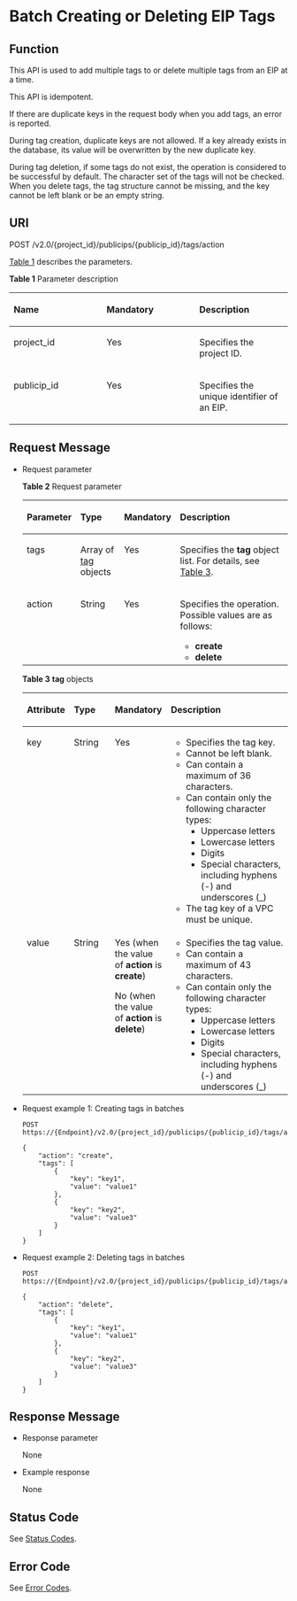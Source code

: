 # Batch Creating or Deleting EIP Tags<a name="eip_apitag_0004"></a>

## Function<a name="en-us_topic_0201534168_section16984350162413"></a>

This API is used to add multiple tags to or delete multiple tags from an EIP at a time.

This API is idempotent.

If there are duplicate keys in the request body when you add tags, an error is reported.

During tag creation, duplicate keys are not allowed. If a key already exists in the database, its value will be overwritten by the new duplicate key.

During tag deletion, if some tags do not exist, the operation is considered to be successful by default. The character set of the tags will not be checked. When you delete tags, the tag structure cannot be missing, and the key cannot be left blank or be an empty string.

## URI<a name="en-us_topic_0201534168_section49844500244"></a>

POST /v2.0/\{project\_id\}/publicips/\{publicip\_id\}/tags/action

[Table 1](#en-us_topic_0201534168_table27380479)  describes the parameters.

**Table  1**  Parameter description

<a name="en-us_topic_0201534168_table27380479"></a>
<table><thead align="left"><tr id="en-us_topic_0201534168_row28751554"><th class="cellrowborder" valign="top" width="33.33333333333333%" id="mcps1.2.4.1.1"><p id="en-us_topic_0201534168_p47174532"><a name="en-us_topic_0201534168_p47174532"></a><a name="en-us_topic_0201534168_p47174532"></a><strong id="en-us_topic_0201534168_b189821182914"><a name="en-us_topic_0201534168_b189821182914"></a><a name="en-us_topic_0201534168_b189821182914"></a>Name</strong></p>
</th>
<th class="cellrowborder" valign="top" width="33.33333333333333%" id="mcps1.2.4.1.2"><p id="en-us_topic_0201534168_p63040734"><a name="en-us_topic_0201534168_p63040734"></a><a name="en-us_topic_0201534168_p63040734"></a><strong id="en-us_topic_0201534168_b14409731296"><a name="en-us_topic_0201534168_b14409731296"></a><a name="en-us_topic_0201534168_b14409731296"></a>Mandatory</strong></p>
</th>
<th class="cellrowborder" valign="top" width="33.33333333333333%" id="mcps1.2.4.1.3"><p id="en-us_topic_0201534168_p6025849"><a name="en-us_topic_0201534168_p6025849"></a><a name="en-us_topic_0201534168_p6025849"></a><strong id="en-us_topic_0201534168_b1960412572918"><a name="en-us_topic_0201534168_b1960412572918"></a><a name="en-us_topic_0201534168_b1960412572918"></a>Description</strong></p>
</th>
</tr>
</thead>
<tbody><tr id="en-us_topic_0201534168_row18331773"><td class="cellrowborder" valign="top" width="33.33333333333333%" headers="mcps1.2.4.1.1 "><p id="en-us_topic_0201534168_p8478608"><a name="en-us_topic_0201534168_p8478608"></a><a name="en-us_topic_0201534168_p8478608"></a>project_id</p>
</td>
<td class="cellrowborder" valign="top" width="33.33333333333333%" headers="mcps1.2.4.1.2 "><p id="en-us_topic_0201534168_p15678685"><a name="en-us_topic_0201534168_p15678685"></a><a name="en-us_topic_0201534168_p15678685"></a>Yes</p>
</td>
<td class="cellrowborder" valign="top" width="33.33333333333333%" headers="mcps1.2.4.1.3 "><p id="en-us_topic_0201534168_p10487112"><a name="en-us_topic_0201534168_p10487112"></a><a name="en-us_topic_0201534168_p10487112"></a>Specifies the project ID. </p>
</td>
</tr>
<tr id="en-us_topic_0201534168_row21254748"><td class="cellrowborder" valign="top" width="33.33333333333333%" headers="mcps1.2.4.1.1 "><p id="en-us_topic_0201534168_p43913021"><a name="en-us_topic_0201534168_p43913021"></a><a name="en-us_topic_0201534168_p43913021"></a>publicip_id</p>
</td>
<td class="cellrowborder" valign="top" width="33.33333333333333%" headers="mcps1.2.4.1.2 "><p id="en-us_topic_0201534168_p184914"><a name="en-us_topic_0201534168_p184914"></a><a name="en-us_topic_0201534168_p184914"></a>Yes</p>
</td>
<td class="cellrowborder" valign="top" width="33.33333333333333%" headers="mcps1.2.4.1.3 "><p id="en-us_topic_0201534168_p14978051"><a name="en-us_topic_0201534168_p14978051"></a><a name="en-us_topic_0201534168_p14978051"></a>Specifies the unique identifier of an EIP.</p>
</td>
</tr>
</tbody>
</table>

## Request Message<a name="en-us_topic_0201534168_section1799117501243"></a>

-   Request parameter

    **Table  2**  Request parameter

    <a name="en-us_topic_0201534168_table8992250172415"></a>
    <table><thead align="left"><tr id="en-us_topic_0201534168_row3711351132413"><th class="cellrowborder" valign="top" width="14.000000000000002%" id="mcps1.2.5.1.1"><p id="en-us_topic_0201534168_p471145111242"><a name="en-us_topic_0201534168_p471145111242"></a><a name="en-us_topic_0201534168_p471145111242"></a><strong id="en-us_topic_0201534168_b842352706193648"><a name="en-us_topic_0201534168_b842352706193648"></a><a name="en-us_topic_0201534168_b842352706193648"></a>Parameter</strong></p>
    </th>
    <th class="cellrowborder" valign="top" width="18%" id="mcps1.2.5.1.2"><p id="en-us_topic_0201534168_p47115515247"><a name="en-us_topic_0201534168_p47115515247"></a><a name="en-us_topic_0201534168_p47115515247"></a><strong id="en-us_topic_0201534168_b842352706193653"><a name="en-us_topic_0201534168_b842352706193653"></a><a name="en-us_topic_0201534168_b842352706193653"></a>Type</strong></p>
    </th>
    <th class="cellrowborder" valign="top" width="6%" id="mcps1.2.5.1.3"><p id="en-us_topic_0201534168_p10711051202417"><a name="en-us_topic_0201534168_p10711051202417"></a><a name="en-us_topic_0201534168_p10711051202417"></a><strong id="en-us_topic_0201534168_b822883015293"><a name="en-us_topic_0201534168_b822883015293"></a><a name="en-us_topic_0201534168_b822883015293"></a>Mandatory</strong></p>
    </th>
    <th class="cellrowborder" valign="top" width="62%" id="mcps1.2.5.1.4"><p id="en-us_topic_0201534168_p117218511241"><a name="en-us_topic_0201534168_p117218511241"></a><a name="en-us_topic_0201534168_p117218511241"></a><strong id="en-us_topic_0201534168_b8423527061645"><a name="en-us_topic_0201534168_b8423527061645"></a><a name="en-us_topic_0201534168_b8423527061645"></a>Description</strong></p>
    </th>
    </tr>
    </thead>
    <tbody><tr id="en-us_topic_0201534168_row572951152420"><td class="cellrowborder" valign="top" width="14.000000000000002%" headers="mcps1.2.5.1.1 "><p id="en-us_topic_0201534168_p17721851132411"><a name="en-us_topic_0201534168_p17721851132411"></a><a name="en-us_topic_0201534168_p17721851132411"></a>tags</p>
    </td>
    <td class="cellrowborder" valign="top" width="18%" headers="mcps1.2.5.1.2 "><p id="en-us_topic_0201534168_p072551172414"><a name="en-us_topic_0201534168_p072551172414"></a><a name="en-us_topic_0201534168_p072551172414"></a>Array of <a href="#en-us_topic_0201534168_table13242848193719">tag</a> objects</p>
    </td>
    <td class="cellrowborder" valign="top" width="6%" headers="mcps1.2.5.1.3 "><p id="en-us_topic_0201534168_p7721851162410"><a name="en-us_topic_0201534168_p7721851162410"></a><a name="en-us_topic_0201534168_p7721851162410"></a>Yes</p>
    </td>
    <td class="cellrowborder" valign="top" width="62%" headers="mcps1.2.5.1.4 "><p id="en-us_topic_0201534168_p67265110244"><a name="en-us_topic_0201534168_p67265110244"></a><a name="en-us_topic_0201534168_p67265110244"></a>Specifies the <strong id="en-us_topic_0201534168_b1010164117297"><a name="en-us_topic_0201534168_b1010164117297"></a><a name="en-us_topic_0201534168_b1010164117297"></a>tag</strong> object list. For details, see <a href="#en-us_topic_0201534168_table13242848193719">Table 3</a>.</p>
    </td>
    </tr>
    <tr id="en-us_topic_0201534168_row57295120245"><td class="cellrowborder" valign="top" width="14.000000000000002%" headers="mcps1.2.5.1.1 "><p id="en-us_topic_0201534168_p572115152417"><a name="en-us_topic_0201534168_p572115152417"></a><a name="en-us_topic_0201534168_p572115152417"></a>action</p>
    </td>
    <td class="cellrowborder" valign="top" width="18%" headers="mcps1.2.5.1.2 "><p id="en-us_topic_0201534168_p12724511244"><a name="en-us_topic_0201534168_p12724511244"></a><a name="en-us_topic_0201534168_p12724511244"></a>String</p>
    </td>
    <td class="cellrowborder" valign="top" width="6%" headers="mcps1.2.5.1.3 "><p id="en-us_topic_0201534168_p3721951162417"><a name="en-us_topic_0201534168_p3721951162417"></a><a name="en-us_topic_0201534168_p3721951162417"></a>Yes</p>
    </td>
    <td class="cellrowborder" valign="top" width="62%" headers="mcps1.2.5.1.4 "><p id="en-us_topic_0201534168_p1562014114112"><a name="en-us_topic_0201534168_p1562014114112"></a><a name="en-us_topic_0201534168_p1562014114112"></a>Specifies the operation. Possible values are as follows:</p>
    <a name="en-us_topic_0201534168_ul2205152413110"></a><a name="en-us_topic_0201534168_ul2205152413110"></a><ul id="en-us_topic_0201534168_ul2205152413110"><li><strong id="en-us_topic_0201534168_b167216507292"><a name="en-us_topic_0201534168_b167216507292"></a><a name="en-us_topic_0201534168_b167216507292"></a>create</strong></li><li><strong id="en-us_topic_0201534168_b19323851132917"><a name="en-us_topic_0201534168_b19323851132917"></a><a name="en-us_topic_0201534168_b19323851132917"></a>delete</strong></li></ul>
    </td>
    </tr>
    </tbody>
    </table>

    **Table  3** **tag**  objects

    <a name="en-us_topic_0201534168_table13242848193719"></a>
    <table><thead align="left"><tr id="en-us_topic_0201534168_row13343144812379"><th class="cellrowborder" valign="top" width="13%" id="mcps1.2.5.1.1"><p id="en-us_topic_0201534168_p15343174853715"><a name="en-us_topic_0201534168_p15343174853715"></a><a name="en-us_topic_0201534168_p15343174853715"></a><strong id="en-us_topic_0201534168_b869595411295"><a name="en-us_topic_0201534168_b869595411295"></a><a name="en-us_topic_0201534168_b869595411295"></a>Attribute</strong></p>
    </th>
    <th class="cellrowborder" valign="top" width="18.060000000000002%" id="mcps1.2.5.1.2"><p id="en-us_topic_0201534168_p13431648163716"><a name="en-us_topic_0201534168_p13431648163716"></a><a name="en-us_topic_0201534168_p13431648163716"></a><strong id="en-us_topic_0201534168_b01012567294"><a name="en-us_topic_0201534168_b01012567294"></a><a name="en-us_topic_0201534168_b01012567294"></a>Type</strong></p>
    </th>
    <th class="cellrowborder" valign="top" width="12.24%" id="mcps1.2.5.1.3"><p id="en-us_topic_0201534168_p169809965412"><a name="en-us_topic_0201534168_p169809965412"></a><a name="en-us_topic_0201534168_p169809965412"></a><strong id="en-us_topic_0201534168_b842352706192549"><a name="en-us_topic_0201534168_b842352706192549"></a><a name="en-us_topic_0201534168_b842352706192549"></a>Mandatory</strong></p>
    </th>
    <th class="cellrowborder" valign="top" width="56.699999999999996%" id="mcps1.2.5.1.4"><p id="en-us_topic_0201534168_p11344748183719"><a name="en-us_topic_0201534168_p11344748183719"></a><a name="en-us_topic_0201534168_p11344748183719"></a><strong id="en-us_topic_0201534168_b1419325679"><a name="en-us_topic_0201534168_b1419325679"></a><a name="en-us_topic_0201534168_b1419325679"></a>Description</strong></p>
    </th>
    </tr>
    </thead>
    <tbody><tr id="en-us_topic_0201534168_row103449487379"><td class="cellrowborder" valign="top" width="13%" headers="mcps1.2.5.1.1 "><p id="en-us_topic_0201534168_p183469482373"><a name="en-us_topic_0201534168_p183469482373"></a><a name="en-us_topic_0201534168_p183469482373"></a>key</p>
    </td>
    <td class="cellrowborder" valign="top" width="18.060000000000002%" headers="mcps1.2.5.1.2 "><p id="en-us_topic_0201534168_p1434684863710"><a name="en-us_topic_0201534168_p1434684863710"></a><a name="en-us_topic_0201534168_p1434684863710"></a>String</p>
    </td>
    <td class="cellrowborder" valign="top" width="12.24%" headers="mcps1.2.5.1.3 "><p id="en-us_topic_0201534168_p298018911544"><a name="en-us_topic_0201534168_p298018911544"></a><a name="en-us_topic_0201534168_p298018911544"></a>Yes</p>
    </td>
    <td class="cellrowborder" valign="top" width="56.699999999999996%" headers="mcps1.2.5.1.4 "><a name="en-us_topic_0201534168_en-us_topic_0013935842_en-us_topic_0067805752_en-us_topic_0013859511_ul2321196023222"></a><a name="en-us_topic_0201534168_en-us_topic_0013935842_en-us_topic_0067805752_en-us_topic_0013859511_ul2321196023222"></a><ul id="en-us_topic_0201534168_en-us_topic_0013935842_en-us_topic_0067805752_en-us_topic_0013859511_ul2321196023222"><li>Specifies the tag key.</li><li>Cannot be left blank.</li><li>Can contain a maximum of 36 characters.</li><li>Can contain only the following character types:<a name="en-us_topic_0201534168_en-us_topic_0013935842_en-us_topic_0067805752_en-us_topic_0013859511_ul11049850105418"></a><a name="en-us_topic_0201534168_en-us_topic_0013935842_en-us_topic_0067805752_en-us_topic_0013859511_ul11049850105418"></a><ul id="en-us_topic_0201534168_en-us_topic_0013935842_en-us_topic_0067805752_en-us_topic_0013859511_ul11049850105418"><li>Uppercase letters</li><li>Lowercase letters</li><li>Digits</li><li>Special characters, including hyphens (-) and underscores (_)</li></ul>
    </li><li>The tag key of a VPC must be unique.</li></ul>
    </td>
    </tr>
    <tr id="en-us_topic_0201534168_row2346548163714"><td class="cellrowborder" valign="top" width="13%" headers="mcps1.2.5.1.1 "><p id="en-us_topic_0201534168_p1134624816377"><a name="en-us_topic_0201534168_p1134624816377"></a><a name="en-us_topic_0201534168_p1134624816377"></a>value</p>
    </td>
    <td class="cellrowborder" valign="top" width="18.060000000000002%" headers="mcps1.2.5.1.2 "><p id="en-us_topic_0201534168_p234619483371"><a name="en-us_topic_0201534168_p234619483371"></a><a name="en-us_topic_0201534168_p234619483371"></a>String</p>
    </td>
    <td class="cellrowborder" valign="top" width="12.24%" headers="mcps1.2.5.1.3 "><p id="en-us_topic_0201534168_p679240173317"><a name="en-us_topic_0201534168_p679240173317"></a><a name="en-us_topic_0201534168_p679240173317"></a>Yes (when the value of <strong id="en-us_topic_0201534168_b167984023315"><a name="en-us_topic_0201534168_b167984023315"></a><a name="en-us_topic_0201534168_b167984023315"></a>action</strong> is <strong id="en-us_topic_0201534168_b179164003318"><a name="en-us_topic_0201534168_b179164003318"></a><a name="en-us_topic_0201534168_b179164003318"></a>create</strong>) </p>
    <p id="en-us_topic_0201534168_p209805915417"><a name="en-us_topic_0201534168_p209805915417"></a><a name="en-us_topic_0201534168_p209805915417"></a>No (when the value of <strong id="en-us_topic_0201534168_b1741105620363"><a name="en-us_topic_0201534168_b1741105620363"></a><a name="en-us_topic_0201534168_b1741105620363"></a>action</strong> is <strong id="en-us_topic_0201534168_b104147565369"><a name="en-us_topic_0201534168_b104147565369"></a><a name="en-us_topic_0201534168_b104147565369"></a>delete</strong>)</p>
    </td>
    <td class="cellrowborder" valign="top" width="56.699999999999996%" headers="mcps1.2.5.1.4 "><a name="en-us_topic_0201534168_en-us_topic_0013935842_en-us_topic_0067805752_en-us_topic_0013859511_ul6706750105539"></a><a name="en-us_topic_0201534168_en-us_topic_0013935842_en-us_topic_0067805752_en-us_topic_0013859511_ul6706750105539"></a><ul id="en-us_topic_0201534168_en-us_topic_0013935842_en-us_topic_0067805752_en-us_topic_0013859511_ul6706750105539"><li>Specifies the tag value.</li><li>Can contain a maximum of 43 characters.</li><li>Can contain only the following character types:<a name="en-us_topic_0201534168_ul7895160105919"></a><a name="en-us_topic_0201534168_ul7895160105919"></a><ul id="en-us_topic_0201534168_ul7895160105919"><li>Uppercase letters</li><li>Lowercase letters</li><li>Digits</li><li>Special characters, including hyphens (-) and underscores (_)</li></ul>
    </li></ul>
    </td>
    </tr>
    </tbody>
    </table>


-   Request example 1: Creating tags in batches

    ```
    POST https://{Endpoint}/v2.0/{project_id}/publicips/{publicip_id}/tags/action
    
    {
        "action": "create",
        "tags": [
            {
                "key": "key1",
                "value": "value1"
            },
            {
                "key": "key2",
                "value": "value3"
            }
        ]
    }
    ```


-   Request example 2: Deleting tags in batches

    ```
    POST https://{Endpoint}/v2.0/{project_id}/publicips/{publicip_id}/tags/action
    
    {
        "action": "delete",
        "tags": [
            {
                "key": "key1",
                "value": "value1"
            },
            {
                "key": "key2",
                "value": "value3"
            }
        ]
    }
    ```


## Response Message<a name="en-us_topic_0201534168_section173510241"></a>

-   Response parameter

    None

-   Example response

    None


## Status Code<a name="en-us_topic_0201534168_section31981619"></a>

See  [Status Codes](status-codes.md#eip_api05_0001).

## Error Code<a name="en-us_topic_0201534168_section85821649202813"></a>

See  [Error Codes](error-codes.md#eip_api05_0002).

